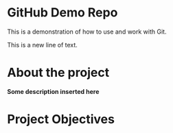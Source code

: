 # GitHub Demo Repo
This is a demonstration of how to use and work with Git.

This is a new line of text.
# About the project
**Some description inserted here**

# Project Objectives